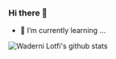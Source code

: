 ### Hi there 👋

- 🌱 I’m currently learning ... 




![Waderni Lotfi's github stats](https://github-readme-stats.vercel.app/api?username=faudeltn&show_icons=true&theme=radical)


<!--
**faudeltn/faudeltn** is a ✨ _special_ ✨ repository because its `README.md` (this file) appears on your GitHub profile.

Here are some ideas to get you started:

- 🔭 I’m currently working on ...
- 🌱 I’m currently learning ... kubernetes



- 👯 I’m looking to collaborate on ...
- 🤔 I’m looking for help with ...
- 💬 Ask me about ...
- 📫 How to reach me: ...
- 😄 Pronouns: ...
- ⚡ Fun fact: ...
-->
